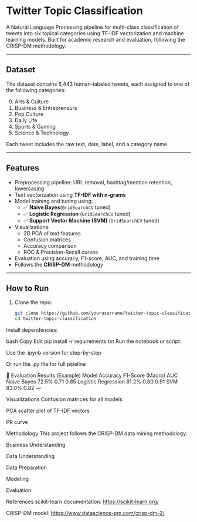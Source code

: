 #  Twitter Topic Classification

A Natural Language Processing pipeline for multi-class classification of tweets into six topical categories using TF-IDF vectorization and machine learning models. Built for academic research and evaluation, following the CRISP-DM methodology.

---

##  Dataset

The dataset contains 6,443 human-labeled tweets, each assigned to one of the following categories:

0. Arts & Culture  
1. Business & Entrepreneurs  
2. Pop Culture  
3. Daily Life  
4. Sports & Gaming  
5. Science & Technology  

Each tweet includes the raw text, date, label, and a category name.

---

##  Features

- Preprocessing pipeline: URL removal, hashtag/mention retention, lowercasing
- Text vectorization using **TF-IDF with n-grams**
- Model training and tuning using:
  - ✅ **Naive Bayes**(`GridSearchCV` tuned)
  - ✅ **Logistic Regression** (`GridSearchCV` tuned)
  - ✅ **Support Vector Machine (SVM)** (`GridSearchCV` tuned)
- Visualizations:
  - 2D PCA of text features
  - Confusion matrices
  - Accuracy comparison
  - ROC & Precision-Recall curves
- Evaluation using accuracy, F1-score, AUC, and training time
- Follows the **CRISP-DM** methodology

---

## How to Run

1. Clone the repo:
   ```bash
   git clone https://github.com/yourusername/twitter-topic-classification.git
   cd twitter-topic-classification


Install dependencies:

bash
Copy
Edit
pip install -r requirements.txt
Run the notebook or script:

Use the .ipynb version for step-by-step

Or run the .py file for full pipeline

🧪 Evaluation Results (Example)
Model	Accuracy	F1-Score (Macro)	AUC
Naive Bayes	72.5%	0.71	0.85
Logistic Regression	81.2%	0.80	0.91
SVM	83.0%	0.82	—

 Visualizations
Confusion matrices for all models

PCA scatter plot of TF-IDF vectors

 PR curve


Methodology
This project follows the CRISP-DM data mining methodology:

Business Understanding

Data Understanding

Data Preparation

Modeling

Evaluation


References
scikit-learn documentation: https://scikit-learn.org/

CRISP-DM model: https://www.datascience-pm.com/crisp-dm-2/

